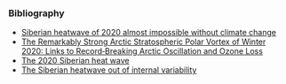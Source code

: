 ### Bibliography

 - [Siberian heatwave of 2020 almost impossible without climate change](https://www.worldweatherattribution.org/siberian-heatwave-of-2020-almost-impossible-without-climate-change/)
 - [The Remarkably Strong Arctic Stratospheric Polar Vortex of Winter 2020: Links to Record‐Breaking Arctic Oscillation and Ozone Loss](https://github.com/VACILT/siberian_heat_wave/blob/main/bib/2020JD033271.pdf)
 - [The 2020 Siberian heat wave](https://github.com/VACILT/siberian_heat_wave/blob/main/bib/joc.6850.pdf)
 - [The Siberian heatwave out of internal variability](https://twitter.com/ClimateFlavors/status/1276092906709880837/photo/1)
